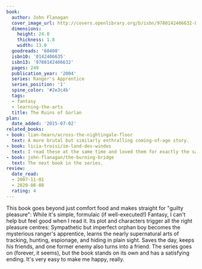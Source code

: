 ```yaml
---
book:
  author: John Flanagan
  cover_image_url: http://covers.openlibrary.org/b/isbn/9780142406632-L.jpg
  dimensions:
    height: 24.0
    thickness: 1.8
    width: 13.0
  goodreads: '60400'
  isbn10: '0142406635'
  isbn13: '9780142406632'
  pages: 249
  publication_year: '2004'
  series: Ranger's Apprentice
  series_position: '1'
  spine_color: '#2e3c4b'
  tags:
  - fantasy
  - learning-the-arts
  title: The Ruins of Gorlan
plan:
  date_added: '2015-07-02'
related_books:
- book: lian-hearn/across-the-nightingale-floor
  text: A more brutal but similarly enthralling coming-of-age story.
- book: licia-troisi/im-land-des-windes
  text: I read these at the same time and loved them for exactly the same reasons.
- book: john-flanagan/the-burning-bridge
  text: The next book in the series.
review:
  date_read:
  - 2007-11-01
  - 2020-08-08
  rating: 4
---
```


This book goes beyond just comfort food and makes straight for "guilty pleasure": While it's simple, formulaic (if
well-executed!) Fantasy, I can't help but feel good when I read it. Its plot and characters trigger all the right
pleasure centres: Sympathetic but imperfect orphan boy becomes the mysterious ranger's apprentice, learns the nearly
supernatural arts of tracking, hunting, espionage, and hiding in plain sight. Saves the day, keeps his friends, and one
former enemy also turns into a friend. The series goes on (forever, it seems), but the book stands on its own and
has a satisfying ending. It's very easy to make me happy, really.

